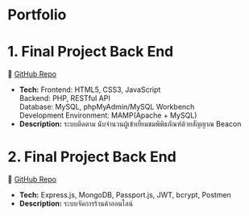 # Portfolio

# 1. Final Project Back End
🔗 [GitHub Repo]([https://github.com/Kansai08/Final-project-Back-End.git](https://github.com/Kansai08/BeaconProject.git))  
- **Tech:** Frontend: HTML5, CSS3, JavaScript </Br>
            Backend: PHP, RESTful API </Br>
            Database: MySQL, phpMyAdmin/MySQL Workbench </Br>
            Development Environment: MAMP(Apache + MySQL)
- **Description:** ระบบติดตาม นับจำนวนผู้เข้าเยี่ยมชมพิพิธภัณฑ์ด้วยสัญญาณ Beacon

# 2. Final Project Back End
🔗 [GitHub Repo](https://github.com/Kansai08/Final-project-Back-End.git)  
- **Tech:** Express.js, MongoDB, Passport.js, JWT, bcrypt, Postmen
- **Description:** ระบบจัดการร้านค้าออนไลน์

